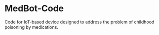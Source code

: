 # MedBot-Code
Code for IoT-based device designed to address the problem of childhood poisoning by medications.
